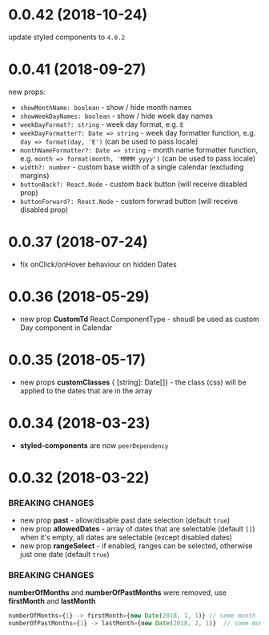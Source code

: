 # 0.0.42 (2018-10-24)

update styled components to `4.0.2`

# 0.0.41 (2018-09-27)

new props:

- `showMonthName: boolean` - show / hide month names
- `showWeekDayNames: boolean` - show / hide week day names
- `weekDayFormat?: string` - week day format, e.g. `E`
- `weekDayFormatter?: Date => string` - week day formatter function, e.g. `day => format(day, 'E')` (can be used to pass locale)
- `monthNameFormatter?: Date => string` - month name formatter function, e.g. `month => format(month, 'MMMM yyyy')` (can be used to pass locale)
- `width?: number` - custom base width of a single calendar (excluding margins)
- `buttonBack?: React.Node` - custom back button (will receive disabled prop)
- `buttonForward?: React.Node` - custom forwrad button (will receive disabled prop)

# 0.0.37 (2018-07-24)

- fix onClick/onHover behaviour on hidden Dates

# 0.0.36 (2018-05-29)

- new prop **CustomTd** React.ComponentType<CalendarDayProps> - shoudl be used as custom Day component in Calendar

# 0.0.35 (2018-05-17)

- new props **customClasses** { [string]: Date[]} - the class (css) will be applied to the dates that are in the array

# 0.0.34 (2018-03-23)

- **styled-components** are now `peerDependency`

# 0.0.32 (2018-03-22)

### BREAKING CHANGES

- new prop **past** - allow/disable past date selection (default `true`)
- new prop **allowedDates** - array of dates that are selectable (default `[]`) when it's empty, all dates are selectable (except disabled dates)
- new prop **rangeSelect** - if enabled, ranges can be selected, otherwise just one date (default `true`)

### BREAKING CHANGES

**numberOfMonths** and **numberOfPastMonths** were removed, use **firstMonth** and **lastMonth**

```js
numberOfMonths={1} -> firstMonth={new Date(2018, 1, 1)} // some month
numberOfPastMonths={1} -> lastMonth={new Date(2018, 2, 1)}  // some month
```

